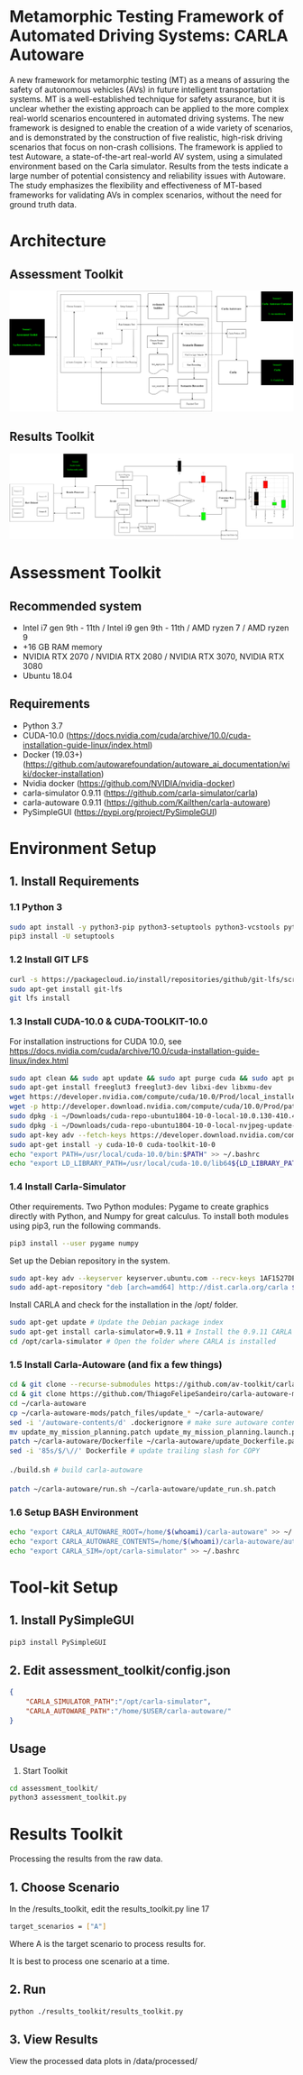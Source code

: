 
Metamorphic Testing Framework of Automated Driving Systems: CARLA Autoware
=====================================

A new framework for metamorphic testing (MT) as a means of assuring the safety of autonomous vehicles (AVs) in future intelligent transportation systems. MT is a well-established technique for safety assurance, but it is unclear whether the existing approach can be applied to the more complex real-world scenarios encountered in automated driving systems. The new framework is designed to enable the creation of a wide variety of scenarios, and is demonstrated by the construction of five realistic, high-risk driving scenarios that focus on non-crash collisions. The framework is applied to test Autoware, a state-of-the-art real-world AV system, using a simulated environment based on the Carla simulator. Results from the tests indicate a large number of potential consistency and reliability issues with Autoware. The study emphasizes the flexibility and effectiveness of MT-based frameworks for validating AVs in complex scenarios, without the need for ground truth data.


# Architecture 

## Assessment Toolkit

![alt text](https://github.com/rjunderwood/AV-Tester/blob/main/assessment-toolkit-architecture.png?raw=true)


## Results Toolkit

![alt text](https://github.com/rjunderwood/AV-Tester/blob/main/results-toolkit-architecture.png?raw=true)

Assessment Toolkit
=====================================

## Recommended system

* Intel i7 gen 9th - 11th / Intel i9 gen 9th - 11th / AMD ryzen 7 / AMD ryzen 9
* +16 GB RAM memory
* NVIDIA RTX 2070 / NVIDIA RTX 2080 / NVIDIA RTX 3070, NVIDIA RTX 3080
* Ubuntu 18.04

## Requirements
* Python 3.7
* CUDA-10.0 (https://docs.nvidia.com/cuda/archive/10.0/cuda-installation-guide-linux/index.html)
* Docker (19.03+) (https://github.com/autowarefoundation/autoware_ai_documentation/wiki/docker-installation)
* Nvidia docker (https://github.com/NVIDIA/nvidia-docker)
* carla-simulator 0.9.11 (https://github.com/carla-simulator/carla)
* carla-autoware 0.9.11 (https://github.com/Kailthen/carla-autoware)
* PySimpleGUI (https://pypi.org/project/PySimpleGUI)

# Environment Setup
## 1. Install Requirements

### 1.1 Python 3
```sh
sudo apt install -y python3-pip python3-setuptools python3-vcstools python3-tk
pip3 install -U setuptools
```

### 1.2 Install GIT LFS

```sh
curl -s https://packagecloud.io/install/repositories/github/git-lfs/script.deb.sh | sudo bash
sudo apt-get install git-lfs
git lfs install
```

### 1.3 Install CUDA-10.0 & CUDA-TOOLKIT-10.0
For installation instructions for CUDA 10.0, see https://docs.nvidia.com/cuda/archive/10.0/cuda-installation-guide-linux/index.html
```sh
sudo apt clean && sudo apt update && sudo apt purge cuda && sudo apt purge nvidia-* && sudo apt autoremove
sudo apt-get install freeglut3 freeglut3-dev libxi-dev libxmu-dev
wget https://developer.nvidia.com/compute/cuda/10.0/Prod/local_installers/cuda-repo-ubuntu1804-10-0-local-10.0.130-410.48_1.0-1_amd64.deb -P ~/Downloads/
wget -p http://developer.download.nvidia.com/compute/cuda/10.0/Prod/patches/1/cuda-repo-ubuntu1804-10-0-local-nvjpeg-update-1_1.0-1_amd64.deb -P ~/Downloads/
sudo dpkg -i ~/Downloads/cuda-repo-ubuntu1804-10-0-local-10.0.130-410.48_1.0-1_amd64.deb
sudo dpkg -i ~/Downloads/cuda-repo-ubuntu1804-10-0-local-nvjpeg-update-1_1.0-1_amd64.deb
sudo apt-key adv --fetch-keys https://developer.download.nvidia.com/compute/cuda/repos/ubuntu1804/x86_64/7fa2af80.pub
sudo apt-get install -y cuda-10-0 cuda-toolkit-10-0
echo "export PATH=/usr/local/cuda-10.0/bin:$PATH" >> ~/.bashrc
echo "export LD_LIBRARY_PATH=/usr/local/cuda-10.0/lib64${LD_LIBRARY_PATH:+:${LD_LIBRARY_PATH}}" >> ~/.bashrc
```

### 1.4 Install Carla-Simulator

Other requirements. Two Python modules: Pygame to create graphics directly with Python, and Numpy for great calculus.
To install both modules using pip3, run the following commands.
```sh
pip3 install --user pygame numpy
```

Set up the Debian repository in the system.
```sh
sudo apt-key adv --keyserver keyserver.ubuntu.com --recv-keys 1AF1527DE64CB8D9
sudo add-apt-repository "deb [arch=amd64] http://dist.carla.org/carla $(lsb_release -sc) main"
```
Install CARLA and check for the installation in the /opt/ folder.
```sh
sudo apt-get update # Update the Debian package index
sudo apt-get install carla-simulator=0.9.11 # Install the 0.9.11 CARLA version
cd /opt/carla-simulator # Open the folder where CARLA is installed
```

### 1.5 Install Carla-Autoware (and fix a few things)

```sh
cd & git clone --recurse-submodules https://github.com/av-toolkit/carla-autoware.git
cd & git clone https://github.com/ThiagoFelipeSandeiro/carla-autoware-mods.git
cd ~/carla-autoware
cp ~/carla-autoware-mods/patch_files/update_* ~/carla-autoware/
sed -i '/autoware-contents/d' .dockerignore # make sure autoware contents are copied over
mv update_my_mission_planning.patch update_my_mission_planning.launch.patch # rename file correctly
patch ~/carla-autoware/Dockerfile ~/carla-autoware/update_Dockerfile.patch
sed -i '85s/$/\//' Dockerfile # update trailing slash for COPY

./build.sh # build carla-autoware

patch ~/carla-autoware/run.sh ~/carla-autoware/update_run.sh.patch
```

### 1.6 Setup BASH Environment
```sh
echo "export CARLA_AUTOWARE_ROOT=/home/$(whoami)/carla-autoware" >> ~/.bashrc
echo "export CARLA_AUTOWARE_CONTENTS=/home/$(whoami)/carla-autoware/autoware-contents" >> ~/.bashrc
echo "export CARLA_SIM=/opt/carla-simulator" >> ~/.bashrc
```


# Tool-kit Setup
## 1. Install PySimpleGUI
```sh
pip3 install PySimpleGUI
```

## 2. Edit assessment_toolkit/config.json

```json
{
    "CARLA_SIMULATOR_PATH":"/opt/carla-simulator",
    "CARLA_AUTOWARE_PATH":"/home/$USER/carla-autoware/"
}
```

## Usage
1. Start Toolkit
```sh
cd assessment_toolkit/
python3 assessment_toolkit.py
```




Results Toolkit
=====================================

Processing the results from the raw data.

## 1. Choose Scenario

In the /results_toolkit, edit the results_toolkit.py line 17

```sh
target_scenarios = ["A"]
```
Where A is the target scenario to process results for.

It is best to process one scenario at a time. 


## 2. Run 

```sh
python ./results_toolkit/results_toolkit.py
```


## 3. View Results
View the processed data plots in /data/processed/




